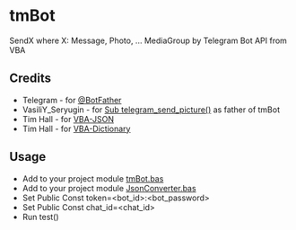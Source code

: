 # tmBot
SendX where X: Message, Photo, ... MediaGroup by Telegram Bot API from VBA
## Credits
- Telegram - for [@BotFather](https://t.me/BotFather)
- VasiliY_Seryugin - for [Sub telegram_send_picture()](https://www.planetaexcel.ru/forum/index.php?PAGE_NAME=message&FID=1&TID=93149&TITLE_SEO=93149-kak-sdelat-otpravku-v-telegram-iz-makrosa-vba-excel&MID=1193376#message1193376) as father of tmBot
- Tim Hall - for [VBA-JSON](https://github.com/VBA-tools/VBA-JSON)
- Tim Hall - for [VBA-Dictionary](https://github.com/timhall/VBA-Dictionary) 
## Usage
- Add to your project module [tmBot.bas](tmBot.bas)
- Add to your project module [JsonConverter.bas](https://github.com/abakum/VBA-JSON/blob/master/JsonConverter.bas)
- Set Public Const token=<bot_id>:<bot_password>
- Set Public Const chat_id=<chat_id>
- Run test()
